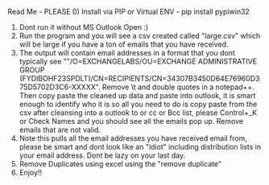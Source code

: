 Read Me - PLEASE
0) Install via PIP or Virtual ENV - pip install pypiwin32
1) Dont run it without MS Outlook Open :)
2) Run the program and you will see a csv created called "large.csv" which will be large if you have a ton of emails that you have received.
3) The output will contain email addresses in a format that you dont typically see ""/O=EXCHANGELABS/OU=EXCHANGE ADMINISTRATIVE GROUP (FYDIBOHF23SPDLT)/CN=RECIPIENTS/CN=34307B3450D64E76960D375D5702D3C6-XXXXX". Remove \t and double quotes in a notepad++.
Then copy paste the cleaned up data and paste into outlook, it is  smart enough to identify who it is so all you need to do is copy paste from the csv after cleansing into a outlook to or cc or Bcc list, please Control+_K or Check Names and you should see all the emails pop up. Remove emails that are not valid.
4) Note this pulls all the email addresses you have received email from, please be smart and dont look like an "idiot" including distribution lists in your email address. Dont be lazy on your last day.
5) Remove Duplicates using excel using the "remove duplicate"
6) Enjoy!!